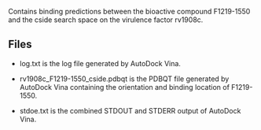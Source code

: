 Contains binding predictions between the bioactive compound F1219-1550 and the cside search space on the virulence factor rv1908c.

## Files

- log.txt is the log file generated by AutoDock Vina.

- rv1908c_F1219-1550_cside.pdbqt is the PDBQT file generated by AutoDock Vina containing the orientation and binding location of F1219-1550.

- stdoe.txt is the combined STDOUT and STDERR output of AutoDock Vina.


